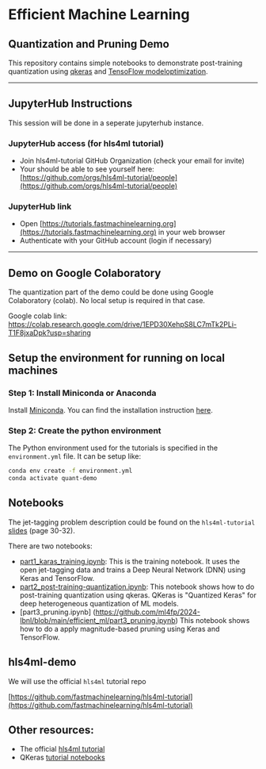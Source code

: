 # Efficient Machine Learning 

## Quantization and Pruning Demo

This repository contains simple notebooks to demonstrate post-training quantization using [qkeras](https://github.com/google/qkeras) and [TensoFlow modeloptimization](https://www.tensorflow.org/model_optimization/api_docs/python/tfmot/sparsity/keras/prune_low_magnitude).

------
## JupyterHub Instructions

This session will be done in a seperate jupyterhub instance.

### JupyterHub access (for hls4ml tutorial)
- Join hls4ml-tutorial GitHub Organization (check your email for invite) 
- Your should be able to see yourself here: [https://github.com/orgs/hls4ml-tutorial/people](https://github.com/orgs/hls4ml-tutorial/people)

### JupyterHub link
- Open [https://tutorials.fastmachinelearning.org](https://tutorials.fastmachinelearning.org) in your web browser
- Authenticate with your GitHub account (login if necessary)

-----

## Demo on Google Colaboratory
The quantization part of the demo could be done using Google Colaboratory (colab). No local setup is required in that case.

Google colab link: https://colab.research.google.com/drive/1EPD30XehpS8LC7mTk2PLi-T1F8jxaDpk?usp=sharing


## Setup the environment for running on local machines

### Step 1: Install Miniconda or Anaconda
Install [Miniconda](https://docs.conda.io/en/latest/miniconda.html). You can find the installation instruction [here](https://docs.conda.io/projects/conda/en/latest/user-guide/install/index.html).

### Step 2: Create the python environment

The Python environment used for the tutorials is specified in the `environment.yml` file. It can be setup like:
```bash
conda env create -f environment.yml
conda activate quant-demo
```

## Notebooks
The jet-tagging problem description could be found on the `hls4ml-tutorial` [slides](https://docs.google.com/presentation/d/1c4LvEc6yMByx2HJs8zUP5oxLtY6ACSizQdKvw5cg5Ck/edit#slide=id.ge9460ec16d_2_506) (page 30-32).

There are two notebooks:
- [part1_karas_training.ipynb](https://github.com/ml4fp/2024-lbnl/blob/main/efficient_ml/part1_karas_training.ipynb): This is the training notebook. It uses the open jet-tagging data and trains a Deep Neural Network (DNN) using Keras and TensorFlow.
- [part2_post-training-quantization.ipynb](https://github.com/ml4fp/2024-lbnl/blob/main/efficient_ml/part2_post-training-quantization.ipynb): This notebook shows how to do post-training quantization using qkeras. QKeras is "Quantized Keras" for deep heterogeneous quantization of ML models.
- [part3_pruning.ipynb] (https://github.com/ml4fp/2024-lbnl/blob/main/efficient_ml/part3_pruning.ipynb) This notebook shows how to do a apply magnitude-based pruning using Keras and TensorFlow.


## hls4ml-demo

We will use the official `hls4ml` tutorial repo

[https://github.com/fastmachinelearning/hls4ml-tutorial](https://github.com/fastmachinelearning/hls4ml-tutorial)


## Other resources:
- The official [hls4ml tutorial](https://github.com/fastmachinelearning/hls4ml-tutorial)
- QKeras [tutorial notebooks](https://github.com/google/qkeras/tree/master/notebook)
